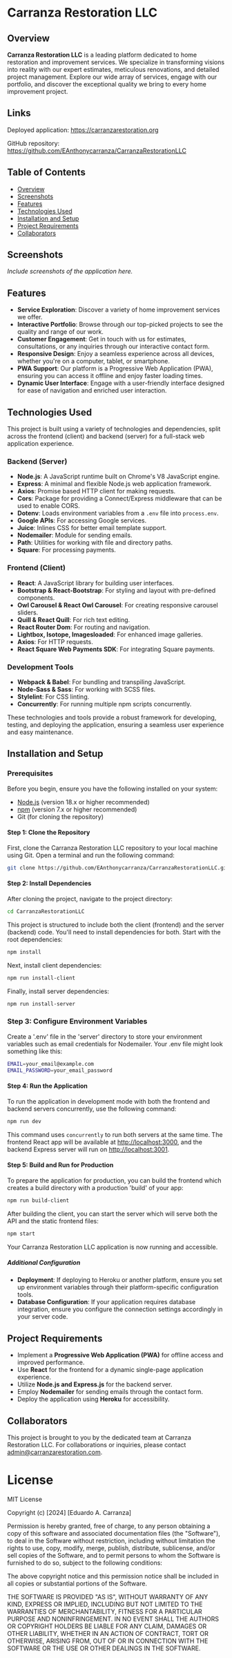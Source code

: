 # Carranza Restoration LLC

## Overview

**Carranza Restoration LLC** is a leading platform dedicated to home restoration and improvement services. We specialize in transforming visions into reality with our expert estimates, meticulous renovations, and detailed project management. Explore our wide array of services, engage with our portfolio, and discover the exceptional quality we bring to every home improvement project.

## Links

Deployed application: https://carranzarestoration.org

GitHub repository: https://github.com/EAnthonycarranza/CarranzaRestorationLLC

## Table of Contents

* [Overview](#overview)
* [Screenshots](#screenshots)
* [Features](#features)
* [Technologies Used](#technologies-used)
* [Installation and Setup](#installation-and-setup)
* [Project Requirements](#project-requirements)
* [Collaborators](#collaborators)

## Screenshots

*Include screenshots of the application here.*

## Features
* **Service Exploration**: Discover a variety of home improvement services we offer.
* **Interactive Portfolio**: Browse through our top-picked projects to see the quality and range of our work.
* **Customer Engagement**: Get in touch with us for estimates, consultations, or any inquiries through our interactive contact form.
* **Responsive Design**: Enjoy a seamless experience across all devices, whether you're on a computer, tablet, or smartphone.
* **PWA Support**: Our platform is a Progressive Web Application (PWA), ensuring you can access it offline and enjoy faster loading times.
* **Dynamic User Interface**: Engage with a user-friendly interface designed for ease of navigation and enriched user interaction.

## Technologies Used

This project is built using a variety of technologies and dependencies, split across the frontend (client) and backend (server) for a full-stack web application experience.

### Backend (Server)

- **Node.js**: A JavaScript runtime built on Chrome's V8 JavaScript engine.
- **Express**: A minimal and flexible Node.js web application framework.
- **Axios**: Promise based HTTP client for making requests.
- **Cors**: Package for providing a Connect/Express middleware that can be used to enable CORS.
- **Dotenv**: Loads environment variables from a `.env` file into `process.env`.
- **Google APIs**: For accessing Google services.
- **Juice**: Inlines CSS for better email template support.
- **Nodemailer**: Module for sending emails.
- **Path**: Utilities for working with file and directory paths.
- **Square**: For processing payments.

### Frontend (Client)

- **React**: A JavaScript library for building user interfaces.
- **Bootstrap & React-Bootstrap**: For styling and layout with pre-defined components.
- **Owl Carousel & React Owl Carousel**: For creating responsive carousel sliders.
- **Quill & React Quill**: For rich text editing.
- **React Router Dom**: For routing and navigation.
- **Lightbox, Isotope, Imagesloaded**: For enhanced image galleries.
- **Axios**: For HTTP requests.
- **React Square Web Payments SDK**: For integrating Square payments.

### Development Tools

- **Webpack & Babel**: For bundling and transpiling JavaScript.
- **Node-Sass & Sass**: For working with SCSS files.
- **Stylelint**: For CSS linting.
- **Concurrently**: For running multiple npm scripts concurrently.

These technologies and tools provide a robust framework for developing, testing, and deploying the application, ensuring a seamless user experience and easy maintenance.


## Installation and Setup

### Prerequisites

Before you begin, ensure you have the following installed on your system:
- [Node.js](https://nodejs.org/en/) (version 18.x or higher recommended)
- [npm](https://www.npmjs.com/) (version 7.x or higher recommended)
- Git (for cloning the repository)

#### Step 1: Clone the Repository

First, clone the Carranza Restoration LLC repository to your local machine using Git. Open a terminal and run the following command:
```sh
git clone https://github.com/EAnthonycarranza/CarranzaRestorationLLC.git
```

#### Step 2: Install Dependencies

After cloning the project, navigate to the project directory:
```sh
cd CarranzaRestorationLLC
```

This project is structured to include both the client (frontend) and the server (backend) code. You'll need to install dependencies for both. Start with the root dependencies:
```sh
npm install
```

Next, install client dependencies:
```sh
npm run install-client
```

Finally, install server dependencies:
```sh
npm run install-server
```

### Step 3: Configure Environment Variables

Create a '.env' file in the 'server' directory to store your environment variables such as email credentials for Nodemailer. Your .env file might look something like this:
```sh
EMAIL=your_email@example.com
EMAIL_PASSWORD=your_email_password
```

#### Step 4: Run the Application
To run the application in development mode with both the frontend and backend servers concurrently, use the following command:

```sh
npm run dev
```

This command uses `concurrently` to run both servers at the same time. The frontend React app will be available at [http://localhost:3000](http://localhost:3000), and the backend Express server will run on [http://localhost:3001](http://localhost:3001).

#### Step 5: Build and Run for Production

To prepare the application for production, you can build the frontend which creates a build directory with a production 'build' of your app:
```sh
npm run build-client
```

After building the client, you can start the server which will serve both the API and the static frontend files:

```sh
npm start
```

Your Carranza Restoration LLC application is now running and accessible.

##### Additional Configuration

- **Deployment**: If deploying to Heroku or another platform, ensure you set up environment variables through their platform-specific configuration tools.
- **Database Configuration**: If your application requires database integration, ensure you configure the connection settings accordingly in your server code.

## Project Requirements
* Implement a **Progressive Web Application (PWA)** for offline access and improved performance.
* Use **React** for the frontend for a dynamic single-page application experience.
* Utilize **Node.js and Express.js** for the backend server.
* Employ **Nodemailer** for sending emails through the contact form.
* Deploy the application using **Heroku** for accessibility.

## Collaborators
This project is brought to you by the dedicated team at Carranza Restoration LLC. For collaborations or inquiries, please contact [admin@carranzarestoration.com](mailto:anthony@carranzarestoration.com).

# License

MIT License

Copyright (c) [2024] [Eduardo A. Carranza]

Permission is hereby granted, free of charge, to any person obtaining a copy
of this software and associated documentation files (the "Software"), to deal
in the Software without restriction, including without limitation the rights
to use, copy, modify, merge, publish, distribute, sublicense, and/or sell
copies of the Software, and to permit persons to whom the Software is
furnished to do so, subject to the following conditions:

The above copyright notice and this permission notice shall be included in all
copies or substantial portions of the Software.

THE SOFTWARE IS PROVIDED "AS IS", WITHOUT WARRANTY OF ANY KIND, EXPRESS OR
IMPLIED, INCLUDING BUT NOT LIMITED TO THE WARRANTIES OF MERCHANTABILITY,
FITNESS FOR A PARTICULAR PURPOSE AND NONINFRINGEMENT. IN NO EVENT SHALL THE
AUTHORS OR COPYRIGHT HOLDERS BE LIABLE FOR ANY CLAIM, DAMAGES OR OTHER
LIABILITY, WHETHER IN AN ACTION OF CONTRACT, TORT OR OTHERWISE, ARISING FROM,
OUT OF OR IN CONNECTION WITH THE SOFTWARE OR THE USE OR OTHER DEALINGS IN THE
SOFTWARE.


